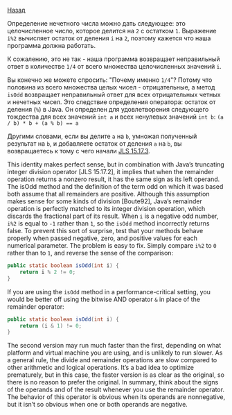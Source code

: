 [Назад](https://github.com/YaroslavMizgirev/JavaPuzzlers/blob/main/Puzzle1-Oddity/README.md)

Определение нечетного числа можно дать следующее: это целочисленное число, которое делится на ```2``` с остатком ```1```.
Выражение ```i%2``` вычисляет остаток от деления ```i``` на ```2```, поэтому кажется что наша программа должна работать.

К сожалению, это не так - наша программа возвращает неправильный ответ в количестве ```1/4``` от всего множества целочисленных значений ```i```.

Вы конечно же можете спросить: "Почему именно ```1/4```"?
Потому что половина из всего множества целых чисел - отрицательные, а метод ```isOdd``` возвращает неправильный ответ для всех отрицательных четных и нечетных чисел.
Это следствие определения оператора: остаток от деления (```%```) в Java.
Он определен для удовлетворения следующего тождества для всех значений ```int a``` и всех ненулевых значений ```int b```:
```(a / b) * b + (a % b) == a```

Другими словами, если вы делите ```a``` на ```b```, умножая полученный результат на ```b```, и добавляете остаток от деления ```a``` на ```b```, вы возвращаетесь к тому с чего начали [JLS 15.17.3](https://docs.oracle.com/javase/specs/jls/se17/html/jls-15.html#jls-15.17.3).

This identity makes perfect sense, but in combination with Java’s truncating integer division operator [JLS 15.17.2], it implies that when the remainder operation returns a nonzero result, it has the same sign as its left operand.
The isOdd method and the definition of the term odd on which it was based both assume that all remainders are positive.
Although this assumption makes sense for some kinds of division [Boute92], Java’s remainder operation is perfectly matched to its integer division operation, which discards the fractional part of its result.
When ```i``` is a negative odd number, ```i%2``` is equal to ```-1``` rather than ```1```, so the ```isOdd``` method incorrectly returns false.
To prevent this sort of surprise, test that your methods behave properly when passed negative, zero, and positive values for each numerical parameter.
The problem is easy to fix. Simply compare ```i%2``` to ```0``` rather than to ```1```, and reverse the sense of the comparison:

```java
public static boolean isOdd(int i) {
    return i % 2 != 0;
}
```

If you are using the ```isOdd``` method in a performance-critical setting, you would be better off using the bitwise AND operator ```&``` in place of the remainder operator:

```java
public static boolean isOdd(int i) {
    return (i & 1) != 0;
}
```

The second version may run much faster than the first, depending on what platform and virtual machine you are using, and is unlikely to run slower.
As a general rule, the divide and remainder operations are slow compared to other arithmetic and logical operations.
It’s a bad idea to optimize prematurely, but in this case, the faster version is as clear as the original, so there is no reason to prefer the original.
In summary, think about the signs of the operands and of the result whenever you use the remainder operator.
The behavior of this operator is obvious when its operands are nonnegative, but it isn’t so obvious when one or both operands are negative.
